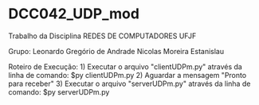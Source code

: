 # DCC042_UDP_mod
 Trabalho da Disciplina REDES DE COMPUTADORES  UFJF

Grupo: 
    Leonardo Gregório de Andrade 
    Nicolas Moreira Estanislau 

Roteiro de Execução:
    1) Executar o arquivo "clientUDPm.py" através da linha de comando:
        $py clientUDPm.py
    2) Aguardar a mensagem "Pronto para receber"
    3) Executar o arquivo "serverUDPm.py" através da linha de comando:
        $py serverUDPm.py